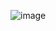 ![image](https://github.com/ProboticsX/Kubernetes/assets/36927669/72b22569-ba4b-49c6-9f77-64aad36e4438)
